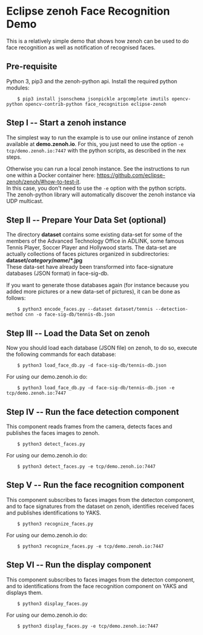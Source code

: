 # Eclipse zenoh Face Recognition Demo
This is a relatively simple demo that shows how zenoh can be used to do face recognition as well as notification of recognised faces.

## Pre-requisite
Python 3, pip3 and the zenoh-python api.
Install the required python modules:

        $ pip3 install jsonschema jsonpickle argcomplete imutils opencv-python opencv-contrib-python face_recognition eclipse-zenoh


## Step I -- Start a zenoh instance
The simplest way to run the example is to use our online instance of zenoh available at **demo.zenoh.io**.
For this, you just need to use the option `-e tcp/demo.zenoh.io:7447` with the python scripts,
as described in the nex steps.

Otherwise you can run a local zenoh instance. See the instructions to run one within a Docker container here:
https://github.com/eclipse-zenoh/zenoh/#how-to-test-it.  
In this case, you don't need to use the `-e` option with the python scripts.
The zenoh-python library will automatically discover the zenoh instance via UDP multicast.

## Step II -- Prepare Your Data Set (optional)
The directory **dataset** contains some existing data-set for some of the members of the
Advanced Technology Office in ADLINK, some famous Tennis Player, Soccer Player and Hollywood starts.
The data-set are actually collections of faces pictures organized in subdirectories:
**dataset/*category*/*name*/\*.jpg**  
These data-set have already been transformed into face-signature databases (JSON format) in face-sig-db. 

If you want to generate those databases again (for instance because you added more pictures or a new data-set of pictures), it can be done as follows:

        $ python3 encode_faces.py --dataset dataset/tennis --detection-method cnn -o face-sig-db/tennis-db.json

## Step III -- Load the Data Set on zenoh
Now you should load each database (JSON file) on zenoh, to do so, execute the following commands for each database:

        $ python3 load_face_db.py -d face-sig-db/tennis-db.json 

For using our demo.zenoh.io do:

        $ python3 load_face_db.py -d face-sig-db/tennis-db.json -e tcp/demo.zenoh.io:7447

## Step IV -- Run the face detection component
This component reads frames from the camera, detects faces and publishes the faces images to zenoh.

        $ python3 detect_faces.py

For using our demo.zenoh.io do:

        $ python3 detect_faces.py -e tcp/demo.zenoh.io:7447

## Step V -- Run the face recognition component
This component subscribes to faces images from the detecton component, and to face signatures from the dataset on zenoh, identifies received faces and publishes identifications to YAKS.

        $ python3 recognize_faces.py

For using our demo.zenoh.io do:

        $ python3 recognize_faces.py -e tcp/demo.zenoh.io:7447

## Step VI -- Run the display component
This component subscribes to faces images from the detecton component, and to identifications from the face recognition component on YAKS and displays them.

        $ python3 display_faces.py

For using our demo.zenoh.io do:

        $ python3 display_faces.py -e tcp/demo.zenoh.io:7447
